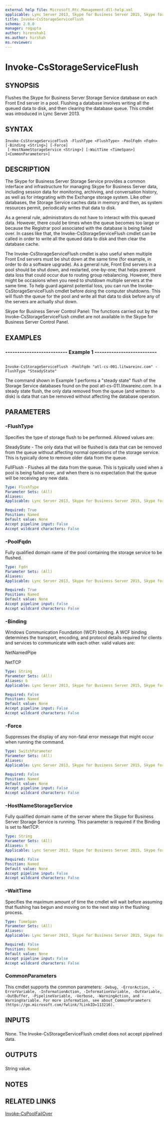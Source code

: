 ```yaml
---
external help file: Microsoft.Rtc.Management.dll-help.xml
applicable: Lync Server 2013, Skype for Business Server 2015, Skype for Business Server 2019
title: Invoke-CsStorageServiceFlush
schema: 2.0.0
manager: rogupta
author: hirenshah1
ms.author: hirshah
ms.reviewer:
---
```


# Invoke-CsStorageServiceFlush

## SYNOPSIS

Flushes the Skype for Business Server Storage Service database on each Front End server in a pool.
Flushing a database involves writing all the queued data to disk, and then clearing the database queue.
This cmdlet was introduced in Lync Server 2013.



## SYNTAX

```
Invoke-CsStorageServiceFlush -FlushType <FlushType> -PoolFqdn <Fqdn> [-Binding <String>] [-Force]
 [-HostNameStorageService <String>] [-WaitTime <TimeSpan>] [<CommonParameters>]
```

## DESCRIPTION

The Skype for Business Server Storage Service provides a common interface and infrastructure for managing Skype for Business Server data, including session data for monitoring, archiving, and conversation history, as well as for integrating with the Exchange storage system.
Like other databases, the Storage Service caches data in memory and then, as system resources permit, periodically writes that data to disk.

As a general rule, administrators do not have to interact with this queued data.
However, there could be times when the queue becomes too large or because the Registrar pool associated with the database is being failed over.
In cases like that, the Invoke-CsStorageServiceFlush cmdlet can be called in order to write all the queued data to disk and then clear the database cache.

The Invoke-CsStorageServiceFlush cmdlet is also useful when multiple Front End servers must be shut down at the same time (for example, in order to do a software upgrade).
As a general rule, Front End servers in a pool should be shut down, and restarted, one-by-one; that helps prevent data loss that could occur due to routing group rebalancing.
However, there might be occasions when you need to shutdown multiple servers at the same time.
To help guard against potential loss, you can run the Invoke-CsStorageServiceFlush cmdlet before doing the computer shutdowns.
This will flush the queue for the pool and write all that data to disk before any of the servers are actually shut down.

Skype for Business Server Control Panel: The functions carried out by the Invoke-CsStorageServiceFlush cmdlet are not available in the Skype for Business Server Control Panel.



## EXAMPLES

### -------------------------- Example 1 -------------------------- 
```

Invoke-CsStorageServiceFlush -PoolFqdn "atl-cs-001.litwareinc.com" -FlushType "SteadyState"
```

The command shown in Example 1 performs a "steady state" flush of the Storage Service databases found on the pool atl-cs-011.litwareinc.com.
In a steady state flush, the only data removed from the queue (and written to disk) is data that can be removed without affecting the database operation.


## PARAMETERS

### -FlushType

Specifies the type of storage flush to be performed.
Allowed values are:

SteadyState - The only data that will be flushed is data that can be removed from the queue without affecting normal operations of the storage service.
This is typically done to remove older data from the queue.

FullFlush - Flushes all the data from the queue.
This is typically used when a pool is being failed over, and when there is no expectation that the queue will be receiving any new data.



```yaml
Type: FlushType
Parameter Sets: (All)
Aliases: 
Applicable: Lync Server 2013, Skype for Business Server 2015, Skype for Business Server 2019

Required: True
Position: Named
Default value: None
Accept pipeline input: False
Accept wildcard characters: False
```

### -PoolFqdn
Fully qualified domain name of the pool containing the storage service to be flushed.

```yaml
Type: Fqdn
Parameter Sets: (All)
Aliases: 
Applicable: Lync Server 2013, Skype for Business Server 2015, Skype for Business Server 2019

Required: True
Position: Named
Default value: None
Accept pipeline input: False
Accept wildcard characters: False
```

### -Binding

Windows Communication Foundation (WCF) binding.
A WCF binding determines the transport, encoding, and protocol details required for clients and services to communicate with each other.
valid values are:

NetNamedPipe

NetTCP



```yaml
Type: String
Parameter Sets: (All)
Aliases: b
Applicable: Lync Server 2013, Skype for Business Server 2015, Skype for Business Server 2019

Required: False
Position: Named
Default value: None
Accept pipeline input: False
Accept wildcard characters: False
```

### -Force
Suppresses the display of any non-fatal error message that might occur when running the command.

```yaml
Type: SwitchParameter
Parameter Sets: (All)
Aliases: 
Applicable: Lync Server 2013, Skype for Business Server 2015, Skype for Business Server 2019

Required: False
Position: Named
Default value: None
Accept pipeline input: False
Accept wildcard characters: False
```

### -HostNameStorageService

Fully qualified domain name of the server where the Skype for Business Server Storage Service is running.
This parameter is required if the Binding is set to NetTCP.



```yaml
Type: String
Parameter Sets: (All)
Aliases: h
Applicable: Lync Server 2013, Skype for Business Server 2015, Skype for Business Server 2019

Required: False
Position: Named
Default value: None
Accept pipeline input: False
Accept wildcard characters: False
```

### -WaitTime
Specifies the maximum amount of time the cmdlet will wait before assuming that flushing has begun and moving on to the next step in the flushing process.

```yaml
Type: TimeSpan
Parameter Sets: (All)
Aliases: 
Applicable: Lync Server 2013, Skype for Business Server 2015, Skype for Business Server 2019

Required: False
Position: Named
Default value: None
Accept pipeline input: False
Accept wildcard characters: False
```

### CommonParameters
This cmdlet supports the common parameters: `-Debug, -ErrorAction, -ErrorVariable, -InformationAction, -InformationVariable, -OutVariable, -OutBuffer, -PipelineVariable, -Verbose, -WarningAction, and -WarningVariable. For more information, see about_CommonParameters (https://go.microsoft.com/fwlink/?LinkID=113216).`

## INPUTS

###  
None.
The Invoke-CsStorageServiceFlush cmdlet does not accept pipelined data.

## OUTPUTS

###  
String value.

## NOTES

## RELATED LINKS

[Invoke-CsPoolFailOver](Invoke-CsPoolFailOver.md)

